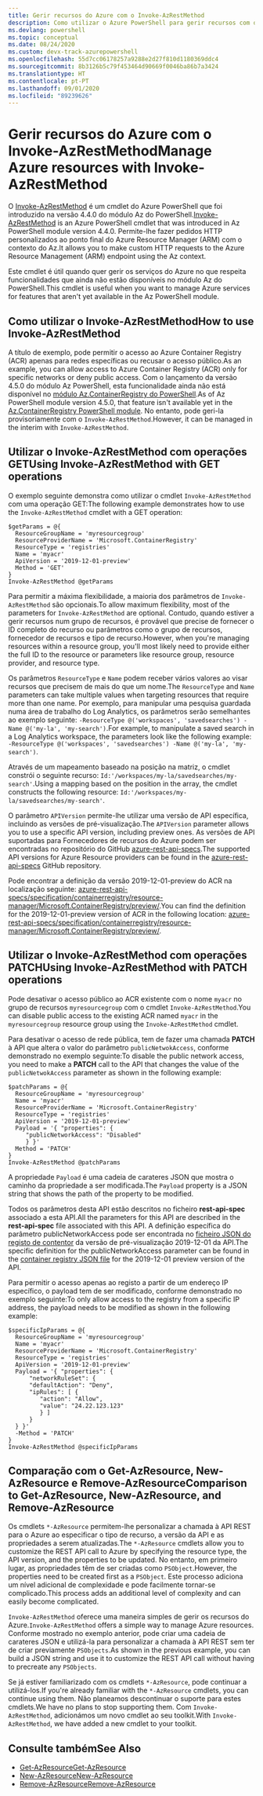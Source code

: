 ```yaml
---
title: Gerir recursos do Azure com o Invoke-AzRestMethod
description: Como utilizar o Azure PowerShell para gerir recursos com o cmdlet Invoke-AzRestMethod.
ms.devlang: powershell
ms.topic: conceptual
ms.date: 08/24/2020
ms.custom: devx-track-azurepowershell
ms.openlocfilehash: 55d7cc06178257a9288e2d27f810d1180369ddc4
ms.sourcegitcommit: 8b3126b5c79f453464d90669f0046ba86b7a3424
ms.translationtype: HT
ms.contentlocale: pt-PT
ms.lasthandoff: 09/01/2020
ms.locfileid: "89239626"
---
```

# <a name="manage-azure-resources-with-invoke-azrestmethod"></a><span data-ttu-id="3cb14-103">Gerir recursos do Azure com o Invoke-AzRestMethod</span><span class="sxs-lookup"><span data-stu-id="3cb14-103">Manage Azure resources with Invoke-AzRestMethod</span></span>

<span data-ttu-id="3cb14-104">O [Invoke-AzRestMethod](/powershell/module/az.accounts/invoke-azrestmethod) é um cmdlet do Azure PowerShell que foi introduzido na versão 4.4.0 do módulo Az do PowerShell.</span><span class="sxs-lookup"><span data-stu-id="3cb14-104">[Invoke-AzRestMethod](/powershell/module/az.accounts/invoke-azrestmethod) is an Azure PowerShell cmdlet that was introduced in Az PowerShell module version 4.4.0.</span></span> <span data-ttu-id="3cb14-105">Permite-lhe fazer pedidos HTTP personalizados ao ponto final do Azure Resource Manager (ARM) com o contexto do Az.</span><span class="sxs-lookup"><span data-stu-id="3cb14-105">It allows you to make custom HTTP requests to the Azure Resource Management (ARM) endpoint using the Az context.</span></span>

<span data-ttu-id="3cb14-106">Este cmdlet é útil quando quer gerir os serviços do Azure no que respeita funcionalidades que ainda não estão disponíveis no módulo Az do PowerShell.</span><span class="sxs-lookup"><span data-stu-id="3cb14-106">This cmdlet is useful when you want to manage Azure services for features that aren't yet available in the Az PowerShell module.</span></span>

## <a name="how-to-use-invoke-azrestmethod"></a><span data-ttu-id="3cb14-107">Como utilizar o Invoke-AzRestMethod</span><span class="sxs-lookup"><span data-stu-id="3cb14-107">How to use Invoke-AzRestMethod</span></span>

<span data-ttu-id="3cb14-108">A título de exemplo, pode permitir o acesso ao Azure Container Registry (ACR) apenas para redes específicas ou recusar o acesso público.</span><span class="sxs-lookup"><span data-stu-id="3cb14-108">As an example, you can allow access to Azure Container Registry (ACR) only for specific networks or deny public access.</span></span> <span data-ttu-id="3cb14-109">Com o lançamento da versão 4.5.0 do módulo Az PowerShell, esta funcionalidade ainda não está disponível no [módulo Az.ContainerRegistry do PowerShell](/powershell/module/Az.ContainerRegistry/).</span><span class="sxs-lookup"><span data-stu-id="3cb14-109">As of Az PowerShell module version 4.5.0, that feature isn't available yet in the [Az.ContainerRegistry PowerShell module](/powershell/module/Az.ContainerRegistry/).</span></span> <span data-ttu-id="3cb14-110">No entanto, pode geri-la provisoriamente com o `Invoke-AzRestMethod`.</span><span class="sxs-lookup"><span data-stu-id="3cb14-110">However, it can be managed in the interim with `Invoke-AzRestMethod`.</span></span>

## <a name="using-invoke-azrestmethod-with-get-operations"></a><span data-ttu-id="3cb14-111">Utilizar o Invoke-AzRestMethod com operações GET</span><span class="sxs-lookup"><span data-stu-id="3cb14-111">Using Invoke-AzRestMethod with GET operations</span></span>

<span data-ttu-id="3cb14-112">O exemplo seguinte demonstra como utilizar o cmdlet `Invoke-AzRestMethod` com uma operação GET:</span><span class="sxs-lookup"><span data-stu-id="3cb14-112">The following example demonstrates how to use the `Invoke-AzRestMethod` cmdlet with a GET operation:</span></span>

```azurepowershell-interactive
$getParams = @{
  ResourceGroupName = 'myresourcegroup'
  ResourceProviderName = 'Microsoft.ContainerRegistry'
  ResourceType = 'registries'
  Name = 'myacr'
  ApiVersion = '2019-12-01-preview'
  Method = 'GET'
}
Invoke-AzRestMethod @getParams
```

<span data-ttu-id="3cb14-113">Para permitir a máxima flexibilidade, a maioria dos parâmetros de `Invoke-AzRestMethod` são opcionais.</span><span class="sxs-lookup"><span data-stu-id="3cb14-113">To allow maximum flexibility, most of the parameters for `Invoke-AzRestMethod` are optional.</span></span>
<span data-ttu-id="3cb14-114">Contudo, quando estiver a gerir recursos num grupo de recursos, é provável que precise de fornecer o ID completo do recurso ou parâmetros como o grupo de recursos, fornecedor de recursos e tipo de recurso.</span><span class="sxs-lookup"><span data-stu-id="3cb14-114">However, when you're managing resources within a resource group, you'll most likely need to provide either the full ID to the resource or parameters like resource group, resource provider, and resource type.</span></span>

<span data-ttu-id="3cb14-115">Os parâmetros `ResourceType` e `Name` podem receber vários valores ao visar recursos que precisem de mais do que um nome.</span><span class="sxs-lookup"><span data-stu-id="3cb14-115">The `ResourceType` and `Name` parameters can take multiple values when targeting resources that require more than one name.</span></span> <span data-ttu-id="3cb14-116">Por exemplo, para manipular uma pesquisa guardada numa área de trabalho do Log Analytics, os parâmetros serão semelhantes ao exemplo seguinte: `-ResourceType @('workspaces', 'savedsearches') -Name @('my-la', 'my-search')`.</span><span class="sxs-lookup"><span data-stu-id="3cb14-116">For example, to manipulate a saved search in a Log Analytics workspace, the parameters look like the following example: `-ResourceType @('workspaces', 'savedsearches') -Name @('my-la', 'my-search')`.</span></span>

<span data-ttu-id="3cb14-117">Através de um mapeamento baseado na posição na matriz, o cmdlet constrói o seguinte recurso: `Id:'/workspaces/my-la/savedsearches/my-search'`.</span><span class="sxs-lookup"><span data-stu-id="3cb14-117">Using a mapping based on the position in the array, the cmdlet constructs the following resource: `Id:'/workspaces/my-la/savedsearches/my-search'`.</span></span>

<span data-ttu-id="3cb14-118">O parâmetro `APIVersion` permite-lhe utilizar uma versão de API específica, incluindo as versões de pré-visualização.</span><span class="sxs-lookup"><span data-stu-id="3cb14-118">The `APIVersion` parameter allows you to use a specific API version, including preview ones.</span></span> <span data-ttu-id="3cb14-119">As versões de API suportadas para Fornecedores de recursos do Azure podem ser encontradas no repositório do GitHub [azure-rest-api-specs](https://github.com/Azure/azure-rest-api-specs).</span><span class="sxs-lookup"><span data-stu-id="3cb14-119">The supported API versions for Azure Resource providers can be found in the [azure-rest-api-specs](https://github.com/Azure/azure-rest-api-specs) GitHub repository.</span></span>

<span data-ttu-id="3cb14-120">Pode encontrar a definição da versão 2019-12-01-preview do ACR na localização seguinte: [azure-rest-api-specs/specification/containerregistry/resource-manager/Microsoft.ContainerRegistry/preview/](https://github.com/Azure/azure-rest-api-specs/tree/master/specification/containerregistry/resource-manager/Microsoft.ContainerRegistry/preview).</span><span class="sxs-lookup"><span data-stu-id="3cb14-120">You can find the definition for the 2019-12-01-preview version of ACR in the following location: [azure-rest-api-specs/specification/containerregistry/resource-manager/Microsoft.ContainerRegistry/preview/](https://github.com/Azure/azure-rest-api-specs/tree/master/specification/containerregistry/resource-manager/Microsoft.ContainerRegistry/preview).</span></span>

## <a name="using-invoke-azrestmethod-with-patch-operations"></a><span data-ttu-id="3cb14-121">Utilizar o Invoke-AzRestMethod com operações PATCH</span><span class="sxs-lookup"><span data-stu-id="3cb14-121">Using Invoke-AzRestMethod with PATCH operations</span></span>

<span data-ttu-id="3cb14-122">Pode desativar o acesso público ao ACR existente com o nome `myacr` no grupo de recursos `myresourcegroup` com o cmdlet `Invoke-AzRestMethod`.</span><span class="sxs-lookup"><span data-stu-id="3cb14-122">You can disable public access to the existing ACR named `myacr` in the `myresourcegroup` resource group using the `Invoke-AzRestMethod` cmdlet.</span></span>

<span data-ttu-id="3cb14-123">Para desativar o acesso de rede pública, tem de fazer uma chamada **PATCH** à API que altera o valor do parâmetro `publicNetwokAccess`, conforme demonstrado no exemplo seguinte:</span><span class="sxs-lookup"><span data-stu-id="3cb14-123">To disable the public network access, you need to make a **PATCH** call to the API that changes the value of the `publicNetwokAccess` parameter as shown in the following example:</span></span>

```azurepowershell-interactive
$patchParams = @{
  ResourceGroupName = 'myresourcegroup'
  Name = 'myacr'
  ResourceProviderName = 'Microsoft.ContainerRegistry'
  ResourceType = 'registries'
  ApiVersion = '2019-12-01-preview'
  Payload = '{ "properties": {
     "publicNetworkAccess": "Disabled"
     } }'
  Method = 'PATCH'
}
Invoke-AzRestMethod @patchParams
```

<span data-ttu-id="3cb14-124">A propriedade `Payload` é uma cadeia de carateres JSON que mostra o caminho da propriedade a ser modificada.</span><span class="sxs-lookup"><span data-stu-id="3cb14-124">The `Payload` property is a JSON string that shows the path of the property to be modified.</span></span>

<span data-ttu-id="3cb14-125">Todos os parâmetros desta API estão descritos no ficheiro **rest-api-spec** associado a esta API.</span><span class="sxs-lookup"><span data-stu-id="3cb14-125">All the parameters for this API are described in the **rest-api-spec** file associated with this API.</span></span>
<span data-ttu-id="3cb14-126">A definição específica do parâmetro publicNetworkAccess pode ser encontrada no [ficheiro JSON do registo de contentor](https://github.com/Azure/azure-rest-api-specs/blob/2a9da9a79d0a7b74089567ec4f0289f3e0f31bec/specification/containerregistry/resource-manager/Microsoft.ContainerRegistry/preview/2019-12-01-preview/containerregistry.json) da versão de pré-visualização 2019-12-01 da API.</span><span class="sxs-lookup"><span data-stu-id="3cb14-126">The specific definition for the publicNetworkAccess parameter can be found in the [container registry JSON file](https://github.com/Azure/azure-rest-api-specs/blob/2a9da9a79d0a7b74089567ec4f0289f3e0f31bec/specification/containerregistry/resource-manager/Microsoft.ContainerRegistry/preview/2019-12-01-preview/containerregistry.json) for the 2019-12-01 preview version of the API.</span></span>

<span data-ttu-id="3cb14-127">Para permitir o acesso apenas ao registo a partir de um endereço IP específico, o payload tem de ser modificado, conforme demonstrado no exemplo seguinte:</span><span class="sxs-lookup"><span data-stu-id="3cb14-127">To only allow access to the registry from a specific IP address, the payload needs to be modified as shown in the following example:</span></span>

```azurepowershell-interactive
$specificIpParams = @{
  ResourceGroupName = 'myresourcegroup'
  Name = 'myacr'
  ResourceProviderName = 'Microsoft.ContainerRegistry'
  ResourceType = 'registries'
  ApiVersion = '2019-12-01-preview'
  Payload = '{ "properties": {
      "networkRuleSet": {
      "defaultAction": "Deny",
      "ipRules": [ {
         "action": "Allow",
         "value": "24.22.123.123"
         } ]
      }
  } }'
  -Method = 'PATCH'
}
Invoke-AzRestMethod @specificIpParams
```

## <a name="comparison-to-get-azresource-new-azresource-and-remove-azresource"></a><span data-ttu-id="3cb14-128">Comparação com o Get-AzResource, New-AzResource e Remove-AzResource</span><span class="sxs-lookup"><span data-stu-id="3cb14-128">Comparison to Get-AzResource, New-AzResource, and Remove-AzResource</span></span>

<span data-ttu-id="3cb14-129">Os cmdlets `*-AzResource` permitem-lhe personalizar a chamada à API REST para o Azure ao especificar o tipo de recurso, a versão da API e as propriedades a serem atualizadas.</span><span class="sxs-lookup"><span data-stu-id="3cb14-129">The `*-AzResource` cmdlets allow you to customize the REST API call to Azure by specifying the resource type, the API version, and the properties to be updated.</span></span> <span data-ttu-id="3cb14-130">No entanto, em primeiro lugar, as propriedades têm de ser criadas como `PSObject`.</span><span class="sxs-lookup"><span data-stu-id="3cb14-130">However, the properties need to be created first as a `PSObject`.</span></span> <span data-ttu-id="3cb14-131">Este processo adiciona um nível adicional de complexidade e pode facilmente tornar-se complicado.</span><span class="sxs-lookup"><span data-stu-id="3cb14-131">This process adds an additional level of complexity and can easily become complicated.</span></span>

<span data-ttu-id="3cb14-132">`Invoke-AzRestMethod` oferece uma maneira simples de gerir os recursos do Azure.</span><span class="sxs-lookup"><span data-stu-id="3cb14-132">`Invoke-AzRestMethod` offers a simple way to manage Azure resources.</span></span> <span data-ttu-id="3cb14-133">Conforme mostrado no exemplo anterior, pode criar uma cadeia de carateres JSON e utilizá-la para personalizar a chamada à API REST sem ter de criar previamente `PSObjects`.</span><span class="sxs-lookup"><span data-stu-id="3cb14-133">As shown in the previous example, you can build a JSON string and use it to customize the REST API call without having to precreate any `PSObjects`.</span></span>

<span data-ttu-id="3cb14-134">Se já estiver familiarizado com os cmdlets `*-AzResource`, pode continuar a utilizá-los.</span><span class="sxs-lookup"><span data-stu-id="3cb14-134">If you're already familiar with the `*-AzResource` cmdlets, you can continue using them.</span></span> <span data-ttu-id="3cb14-135">Não planeamos descontinuar o suporte para estes cmdlets.</span><span class="sxs-lookup"><span data-stu-id="3cb14-135">We have no plans to stop supporting them.</span></span> <span data-ttu-id="3cb14-136">Com `Invoke-AzRestMethod`, adicionámos um novo cmdlet ao seu toolkit.</span><span class="sxs-lookup"><span data-stu-id="3cb14-136">With `Invoke-AzRestMethod`, we have added a new cmdlet to your toolkit.</span></span>

## <a name="see-also"></a><span data-ttu-id="3cb14-137">Consulte também</span><span class="sxs-lookup"><span data-stu-id="3cb14-137">See Also</span></span>

* [<span data-ttu-id="3cb14-138">Get-AzResource</span><span class="sxs-lookup"><span data-stu-id="3cb14-138">Get-AzResource</span></span>](/powershell/module/az.resources/get-azresource)
* [<span data-ttu-id="3cb14-139">New-AzResource</span><span class="sxs-lookup"><span data-stu-id="3cb14-139">New-AzResource</span></span>](/powershell/module/az.resources/new-azresource)
* [<span data-ttu-id="3cb14-140">Remove-AzResource</span><span class="sxs-lookup"><span data-stu-id="3cb14-140">Remove-AzResource</span></span>](/powershell/module/az.resources/remove-azresource)
